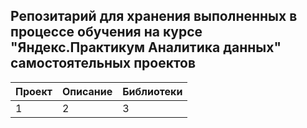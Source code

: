 ## Репозитарий для хранения выполненных в процессе обучения на курсе "Яндекс.Практикум Аналитика данных" самостоятельных проектов
Проект |Описание|Библиотеки 
-------------------- |---------------------|---------------------------
1|2|3

